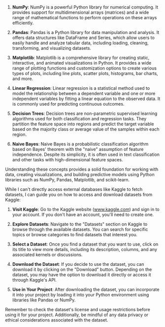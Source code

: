 
1. **NumPy**: NumPy is a powerful Python library for numerical computing. It provides support for multidimensional arrays (matrices) and a wide range of mathematical functions to perform operations on these arrays efficiently.

2. **Pandas**: Pandas is a Python library for data manipulation and analysis. It offers data structures like DataFrame and Series, which allow users to easily handle and analyze tabular data, including loading, cleaning, transforming, and visualizing datasets.

3. **Matplotlib**: Matplotlib is a comprehensive library for creating static, interactive, and animated visualizations in Python. It provides a wide range of plotting functions and customization options to create various types of plots, including line plots, scatter plots, histograms, bar charts, and more.

4. **Linear Regression**: Linear regression is a statistical method used to model the relationship between a dependent variable and one or more independent variables by fitting a linear equation to the observed data. It is commonly used for predicting continuous outcomes.

5. **Decision Trees**: Decision trees are non-parametric supervised learning algorithms used for both classification and regression tasks. They partition the feature space into regions and predict the target variable based on the majority class or average value of the samples within each region.

6. **Naive Bayes**: Naive Bayes is a probabilistic classification algorithm based on Bayes' theorem with the "naive" assumption of feature independence. Despite its simplicity, it is often used in text classification and other tasks with high-dimensional feature spaces.

Understanding these concepts provides a solid foundation for working with data, creating visualizations, and building predictive models using Python libraries such as NumPy, Pandas, Matplotlib, and scikit-learn.


While I can't directly access external databases like Kaggle to fetch datasets, I can guide you on how to access and download datasets from Kaggle:

1. **Visit Kaggle**: Go to the Kaggle website (www.kaggle.com) and sign in to your account. If you don't have an account, you'll need to create one.

2. **Explore Datasets**: Navigate to the "Datasets" section on Kaggle to browse through the available datasets. You can search for specific topics or browse categories to find datasets that interest you.

3. **Select a Dataset**: Once you find a dataset that you want to use, click on its title to view more details, including its description, columns, and any associated kernels or discussions.

4. **Download the Dataset**: If you decide to use the dataset, you can download it by clicking on the "Download" button. Depending on the dataset, you may have the option to download it directly or access it through Kaggle's API.

5. **Use in Your Project**: After downloading the dataset, you can incorporate it into your project by loading it into your Python environment using libraries like Pandas or NumPy.

Remember to check the dataset's license and usage restrictions before using it for your project. Additionally, be mindful of any data privacy or ethical considerations associated with the dataset.
